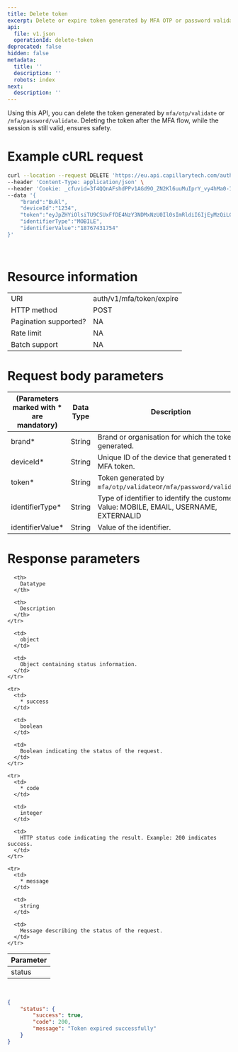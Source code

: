 ```yaml
---
title: Delete token
excerpt: Delete or expire token generated by MFA OTP or password validation APIs.
api:
  file: v1.json
  operationId: delete-token
deprecated: false
hidden: false
metadata:
  title: ''
  description: ''
  robots: index
next:
  description: ''
---
```

Using this API, you can delete the token generated by `mfa/otp/validate` or `/mfa/password/validate`. Deleting the token after the MFA flow, while the session is still valid, ensures safety.

# Example cURL request

```bash
curl --location --request DELETE 'https://eu.api.capillarytech.com/auth/v1/mfa/token/expire' \
--header 'Content-Type: application/json' \
--header 'Cookie: _cfuvid=3f4QQnAFshdPPv1AGd9O_ZN2Kl6uuMuIprY_vy4hMa0-1717133572568-0.0.1.1-604800000' \
--data '{
    "brand":"Bukl",
    "deviceId":"1234",
    "token":"eyJpZHYiOlsiTU9CSUxFfDE4NzY3NDMxNzU0Il0sImRldiI6IjEyMzQiLCJvcmciOiJCVUtMIiwiYWxnIjoiSFMyNTYifQ.eyJ1aWQiOiIxNzgwNzc2IiwiaXNzIjoiQ0FQSUxMQVJZIFRFQ0hOT0xPR0dJRSIsImlzYyI6ImZhbHNlIiwib2djIjpbIjEwMDQ1OHxidWtsLmluZC5zb2x1dGlvbiJdLCJleHAiOjE3MTcxMzQ1ODEsImlhdCI6MTcxNzEzMzY4MSwicm9sIjoiVVNFUiJ9.noFciro35BOSsSipH4XnS9V57A3xgKpwB2Gttg8s4vs",
    "identifierType":"MOBILE",
    "identifierValue":"18767431754"
}'
```

<br />

# Resource information

|                       |                          |
| :-------------------- | :----------------------- |
| URI                   | auth/v1/mfa/token/expire |
| HTTP method           | POST                     |
| Pagination supported? | NA                       |
| Rate limit            | NA                       |
| Batch support         | NA                       |

# Request body parameters

| (Parameters marked with \* are mandatory) | Data Type | Description                                                                             |
| ----------------------------------------- | --------- | --------------------------------------------------------------------------------------- |
| brand\*                                   | String    | Brand or organisation for which the token is generated.                                 |
| deviceId\*                                | String    | Unique ID of the device that generated the MFA token.                                   |
| token\*                                   | String    | Token generated by `mfa/otp/validate`or`/mfa/password/validate`.                        |
| identifierType\*                          | String    | Type of identifier to identify the customer. Value: MOBILE, EMAIL, USERNAME, EXTERNALID |
| identifierValue\*                         | String    | Value of the identifier.                                                                |

# Response parameters

<Table align={["left","left","left"]}>
  <thead>
    <tr>
      <th>
        Parameter
      </th>

      <th>
        Datatype
      </th>

      <th>
        Description
      </th>
    </tr>
  </thead>

  <tbody>
    <tr>
      <td>
        status
      </td>

      <td>
        object
      </td>

      <td>
        Object containing status information.
      </td>
    </tr>

    <tr>
      <td>
        * success
      </td>

      <td>
        boolean
      </td>

      <td>
        Boolean indicating the status of the request.
      </td>
    </tr>

    <tr>
      <td>
        * code
      </td>

      <td>
        integer
      </td>

      <td>
        HTTP status code indicating the result. Example: 200 indicates success.
      </td>
    </tr>

    <tr>
      <td>
        * message
      </td>

      <td>
        string
      </td>

      <td>
        Message describing the status of the request.
      </td>
    </tr>
  </tbody>
</Table>

<br />

```json
{
    "status": {
        "success": true,
        "code": 200,
        "message": "Token expired successfully"
    }
}
```